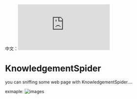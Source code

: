 中文：![README_ZH.md](https://github.com/jhhua/phpshell/blob/main/README_ZH.md)


# KnowledgementSpider
you can sniffing some web page with KnowledgementSpider....





exmaple:
![images](https://github.com/jhhua/KnowledgementSpider/example/xzaliyun.jpg)


